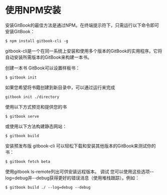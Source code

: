 
# 使用NPM安装
安装GitBook的最佳方法是通过NPM。在终端提示符下，只需运行以下命令即可安装GitBook：

```
$ npm install gitbook-cli -g
```

gitbook-cli是一个在同一系统上安装和使用多个版本的GitBook的实用程序。它将自动安装所需版本的GitBook来构建一本书。

创建一本书
GitBook可以设置样板书：
```
$ gitbook init
```

如果您希望将书籍创建到新目录中，可以通过运行来完成
```
gitbook init ./directory
```

使用以下方式预览和提供您的书
```
$ gitbook serve
```

或使用以下方法构建静态网站：
```
$ gitbook build
```

安装预发布版
gitbook-cli 可以轻松下载和安装其他版本的GitBook来测试你的书：
```
$ gitbook fetch beta
```

使用gitbook ls-remote列出可供安装远程版本。
调试
您可以使用这些选项--log=debug并--debug获得更好的错误消息（使用堆栈跟踪）。例如：
```
$ gitbook build ./ --log=debug --debug
```